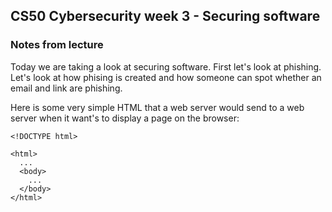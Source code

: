 ## CS50 Cybersecurity week 3 - Securing software

### Notes from lecture

Today we are taking a look at securing software. First let's look at phishing. Let's look at how phising is created and how someone can spot whether an email and link are phishing. 

Here is some very simple HTML that a web server would send to a web server when it want's to display a page on the browser:

```
<!DOCTYPE html>

<html>
  ...
  <body>
    ...
  </body>
</html>
```
